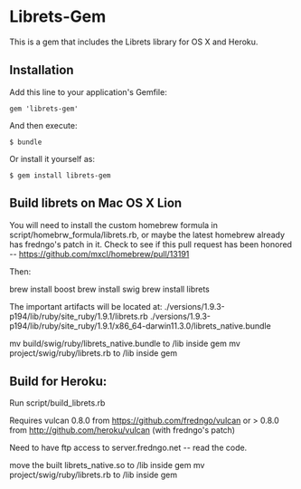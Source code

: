 # Librets-Gem

This is a gem that includes the Librets library for OS X and Heroku.


## Installation

Add this line to your application's Gemfile:

    gem 'librets-gem'

And then execute:

    $ bundle

Or install it yourself as:

    $ gem install librets-gem


## Build librets on Mac OS X Lion

You will need to install the custom homebrew formula in script/homebrw_formula/librets.rb, or maybe
the latest homebrew already has fredngo's patch in it. Check to see if this pull request has been 
honored -- https://github.com/mxcl/homebrew/pull/13191

Then:

brew install boost
brew install swig
brew install librets

The important artifacts will be located at:
./versions/1.9.3-p194/lib/ruby/site_ruby/1.9.1/librets.rb
./versions/1.9.3-p194/lib/ruby/site_ruby/1.9.1/x86_64-darwin11.3.0/librets_native.bundle

mv build/swig/ruby/librets_native.bundle to /lib inside gem
mv project/swig/ruby/librets.rb to /lib inside gem


## Build for Heroku:

Run script/build_librets.rb

Requires vulcan 0.8.0 from https://github.com/fredngo/vulcan 
or > 0.8.0 from http://github.com/heroku/vulcan (with fredngo's patch)

Need to have ftp access to server.fredngo.net -- read the code.

move the built librets_native.so to /lib inside gem
mv project/swig/ruby/librets.rb to /lib inside gem